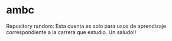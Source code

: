 # ambc
Repository random:
Esta cuenta es solo para usos de aprendizaje correspondiente a la carrera que estudio. Un saludo!!
